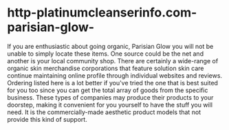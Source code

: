 # http-platinumcleanserinfo.com-parisian-glow-
If you are enthusiastic about going organic, Parisian Glow you will not be unable to simply locate these items. One source could be the net and another is your local community shop. There are certainly a wide-range of organic skin merchandise corporations that feature solution skin care continue maintaining online profile through individual websites and reviews. Ordering listed here is a lot better if you've tried the one that is best suited for you too since you can get the total array of goods from the specific business. These types of companies may produce their products to your doorstep, making it convenient for you yourself to have the stuff you will need. It is the commercially-made aesthetic product models that not provide this kind of support.
